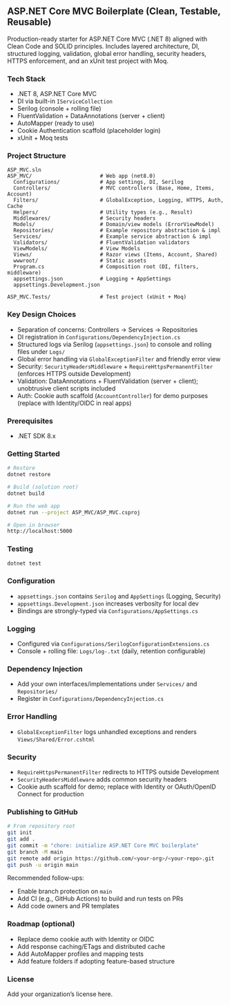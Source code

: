 ## ASP.NET Core MVC Boilerplate (Clean, Testable, Reusable)

Production-ready starter for ASP.NET Core MVC (.NET 8) aligned with Clean Code and SOLID principles. Includes layered architecture, DI, structured logging, validation, global error handling, security headers, HTTPS enforcement, and an xUnit test project with Moq.

### Tech Stack
- .NET 8, ASP.NET Core MVC
- DI via built-in `IServiceCollection`
- Serilog (console + rolling file)
- FluentValidation + DataAnnotations (server + client)
- AutoMapper (ready to use)
- Cookie Authentication scaffold (placeholder login)
- xUnit + Moq tests

### Project Structure
```
ASP_MVC.sln
ASP_MVC/                      # Web app (net8.0)
  Configurations/             # App settings, DI, Serilog
  Controllers/                # MVC controllers (Base, Home, Items, Account)
  Filters/                    # GlobalException, Logging, HTTPS, Auth, Cache
  Helpers/                    # Utility types (e.g., Result)
  Middlewares/                # Security headers
  Models/                     # Domain/view models (ErrorViewModel)
  Repositories/               # Example repository abstraction & impl
  Services/                   # Example service abstraction & impl
  Validators/                 # FluentValidation validators
  ViewModels/                 # View Models
  Views/                      # Razor views (Items, Account, Shared)
  wwwroot/                    # Static assets
  Program.cs                  # Composition root (DI, filters, middleware)
  appsettings.json            # Logging + AppSettings
  appsettings.Development.json

ASP_MVC.Tests/                # Test project (xUnit + Moq)
```

### Key Design Choices
- Separation of concerns: Controllers -> Services -> Repositories
- DI registration in `Configurations/DependencyInjection.cs`
- Structured logs via Serilog (`appsettings.json`) to console and rolling files under `Logs/`
- Global error handling via `GlobalExceptionFilter` and friendly error view
- Security: `SecurityHeadersMiddleware` + `RequireHttpsPermanentFilter` (enforces HTTPS outside Development)
- Validation: DataAnnotations + FluentValidation (server + client); unobtrusive client scripts included
- Auth: Cookie auth scaffold (`AccountController`) for demo purposes (replace with Identity/OIDC in real apps)

### Prerequisites
- .NET SDK 8.x

### Getting Started
```bash
# Restore
dotnet restore

# Build (solution root)
dotnet build

# Run the web app
dotnet run --project ASP_MVC/ASP_MVC.csproj

# Open in browser
http://localhost:5000
```

### Testing
```bash
dotnet test
```

### Configuration
- `appsettings.json` contains `Serilog` and `AppSettings` (Logging, Security)
- `appsettings.Development.json` increases verbosity for local dev
- Bindings are strongly-typed via `Configurations/AppSettings.cs`

### Logging
- Configured via `Configurations/SerilogConfigurationExtensions.cs`
- Console + rolling file: `Logs/log-.txt` (daily, retention configurable)

### Dependency Injection
- Add your own interfaces/implementations under `Services/` and `Repositories/`
- Register in `Configurations/DependencyInjection.cs`

### Error Handling
- `GlobalExceptionFilter` logs unhandled exceptions and renders `Views/Shared/Error.cshtml`

### Security
- `RequireHttpsPermanentFilter` redirects to HTTPS outside Development
- `SecurityHeadersMiddleware` adds common security headers
- Cookie auth scaffold for demo; replace with Identity or OAuth/OpenID Connect for production

### Publishing to GitHub
```bash
# From repository root
git init
git add .
git commit -m "chore: initialize ASP.NET Core MVC boilerplate"
git branch -M main
git remote add origin https://github.com/<your-org>/<your-repo>.git
git push -u origin main
```

Recommended follow-ups:
- Enable branch protection on `main`
- Add CI (e.g., GitHub Actions) to build and run tests on PRs
- Add code owners and PR templates

### Roadmap (optional)
- Replace demo cookie auth with Identity or OIDC
- Add response caching/ETags and distributed cache
- Add AutoMapper profiles and mapping tests
- Add feature folders if adopting feature-based structure

### License
Add your organization’s license here.


